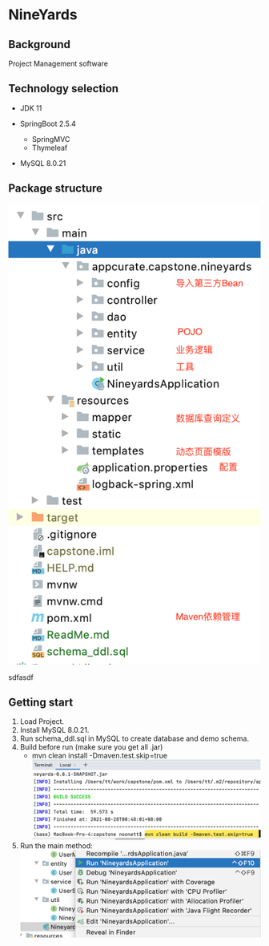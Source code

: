 # NineYards

## Background
Project Management software

## Technology selection
- JDK 11

- SpringBoot 2.5.4
    - SpringMVC
    - Thymeleaf 
   
- MySQL 8.0.21

## Package structure 
   ![Package structure](./src/main/resources/static/img/pkg_struc.png)


sdfasdf

## Getting start
1. Load Project.
2. Install MySQL 8.0.21.
3. Run schema_ddl.sql in MySQL to create database and demo schema.
4. Build before run (make sure you get all .jar)
    - mvn clean install -Dmaven.test.skip=true 
   ![Maven build](./src/main/resources/static/img/build.png) 
5. Run the main method:
   ![run](./src/main/resources/static/img/run.png)


